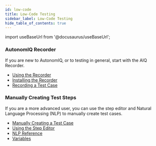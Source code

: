 ```yaml
---
id: low-code
title: Low-Code Testing
sidebar_label: Low-Code Testing
hide_table_of_contents: true
---
```

import useBaseUrl from '@docusaurus/useBaseUrl';

<div>
  <div className="box boxwidetop card">
    <div className="container">
    <h3>AutonomIQ Recorder</h3>
    <p>If you are new to AutonomIQ, or to testing in general, start with the AIQ Recorder.
    <ul>
    <li><a href="/dev/low-code/plan/projects/project-details-page#using-the-recorder">Using the Recorder</a></li>
    <li><a href="/dev/low-code/plan/projects/project-details-page#installing-the-recorder">Installing the Recorder</a></li>
    <li><a href="/dev/low-code/plan/projects/project-details-page#recording-a-test-case">Recording a Test Case</a>
    </li>
    </ul>
    </p>
    </div>
  </div>
</div>
<div>
  <div className="box boxwidetop card">
    <div className="container">
    <h3>Manually Creating Test Steps</h3>
    <p>If you are a more advanced user, you can use the step editor and Natural Language Processing (NLP) to manually create test cases.
    <ul>
    <li><a href="/dev/low-code/plan/projects/project-details-page#manually-creating-a-test-case">Manually Creating a Test Case</a></li>
    <li><a href="/dev/low-code/plan/projects/project-details-page#using-the-step-editor">Using the Step Editor</a></li>
    <li><a href="/dev/low-code/nlp-reference">NLP Reference</a></li>
    <li><a href="/dev/low-code/variables">Variables</a></li>
    </ul>
    </p>
    </div>
  </div>
</div>
